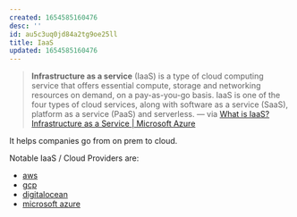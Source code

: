 ```yaml
---
created: 1654585160476
desc: ''
id: au5c3uq0jd84a2tg9oe25ll
title: IaaS
updated: 1654585160476
---
```

   
> **Infrastructure as a service** (IaaS) is a type of cloud computing service that offers essential compute, storage and networking resources on demand, on a pay-as-you-go basis. IaaS is one of the four types of cloud services, along with software as a service (SaaS), platform as a service (PaaS) and serverless. — via [What is IaaS? Infrastructure as a Service | Microsoft Azure](https://azure.microsoft.com/en-in/overview/what-is-iaas/)   
   
It helps companies go from on prem to cloud.   
   
Notable IaaS / Cloud Providers are:   
   
   
- [aws](../devlog/aws.md)   
- [gcp](../devlog/gcp.md)   
- [digitalocean](../devlog/digitalocean.md)   
- [microsoft azure](../devlog/microsoft%20azure.md)